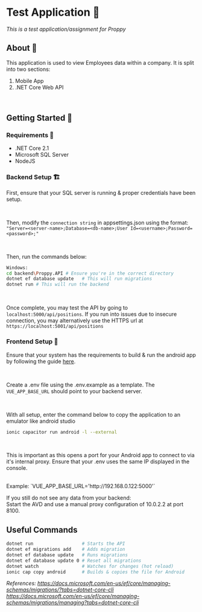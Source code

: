 # Test Application 📝

_This is a test application/assignment for Proppy_

## About 🤔

This application is used to view Employees data within a company. It is split into two sections: <br>

1. Mobile App
2. .NET Core Web API

<br>

## Getting Started 🏃

### Requirements 🚩

- .NET Core 2.1
- Microsoft SQL Server
- NodeJS

### Backend Setup 🏗️

First, ensure that your SQL server is running & proper credentials have been setup.

<br>

Then, modify the `connection string` in appsettings.json using the format: <br>
`"Server=<server-name>;Database=<db-name>;User Id=<username>;Password=<password>;"`

<br>

Then, run the commands below:

```bash
Windows:
cd backend\Proppy.API # Ensure you're in the correct directory
dotnet ef database update   # This will run migrations
dotnet run # This will run the backend
```

<br>

Once complete, you may test the API by going to `localhost:5000/api/positions`. If you run into issues due to insecure connection, you may alternatively use the HTTPS url at `https://localhost:5001/api/positions`

### Frontend Setup 📱

Ensure that your system has the requirements to build & run the android app by following the guide [here](https://ionicframework.com/docs/developing/android).

<br>

Create a .env file using the .env.example as a template. The `VUE_APP_BASE_URL` should point to your backend server.

<br>

With all setup, enter the command below to copy the application to an emulator like android studio

```bash
ionic capacitor run android -l --external
```

<br>

This is important as this opens a port for your Android app to connect to via it's internal proxy. Ensure that your .env uses the same IP displayed in the console.

<br>
Example: `VUE_APP_BASE_URL='http://192.168.0.122:5000'`

<br>

If you still do not see any data from your backend: <br>
Sstart the AVD and use a manual proxy configuration of 10.0.2.2 at port 8100.

## Useful Commands

```bash
dotnet run                  # Starts the API
dotnet ef migrations add    # Adds migration
dotnet ef database update   # Runs migrations
dotnet ef database update 0 # Reset all migrations
dotnet watch                # Watches for changes (hot reload)
ionic cap copy android      # Builds & copies the file for Android
```

_References: https://docs.microsoft.com/en-us/ef/core/managing-schemas/migrations/?tabs=dotnet-core-cli_ <br>
*https://docs.microsoft.com/en-us/ef/core/managing-schemas/migrations/managing?tabs=dotnet-core-cli*
